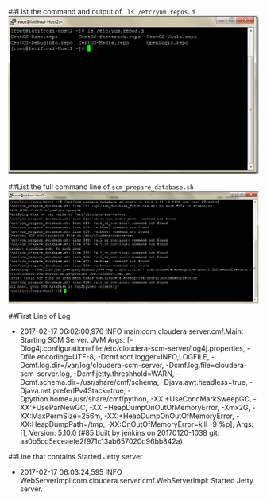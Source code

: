 ##List the command and output of ``` ls /etc/yum.repos.d```
![repo](https://github.com/latifrozi/SEBC/blob/master/challenges/png/2_cm/%5B01%5D%20list%20of%20repo.PNG)

##List the full command line of ```scm_prepare_database.sh```
![scm prepare database](https://github.com/latifrozi/SEBC/blob/master/challenges/png/2_cm/%5B02%5D%20scm_prepare_database.PNG)

##First Line of Log
* 2017-02-17 06:02:00,976 INFO main:com.cloudera.server.cmf.Main: Starting SCM Server. JVM Args: [-Dlog4j.configuration=file:/etc/cloudera-scm-server/log4j.properties, -Dfile.encoding=UTF-8, -Dcmf.root.logger=INFO,LOGFILE, -Dcmf.log.dir=/var/log/cloudera-scm-server, -Dcmf.log.file=cloudera-scm-server.log, -Dcmf.jetty.threshhold=WARN, -Dcmf.schema.dir=/usr/share/cmf/schema, -Djava.awt.headless=true, -Djava.net.preferIPv4Stack=true, -Dpython.home=/usr/share/cmf/python, -XX:+UseConcMarkSweepGC, -XX:+UseParNewGC, -XX:+HeapDumpOnOutOfMemoryError, -Xmx2G, -XX:MaxPermSize=256m, -XX:+HeapDumpOnOutOfMemoryError, -XX:HeapDumpPath=/tmp, -XX:OnOutOfMemoryError=kill -9 %p], Args: [], Version: 5.10.0 (#85 built by jenkins on 20170120-1038 git: aa0b5cd5eceaefe2f971c13ab657020d96bb842a)

##Line that contains Started Jetty server
* 2017-02-17 06:03:24,595 INFO WebServerImpl:com.cloudera.server.cmf.WebServerImpl: Started Jetty server.